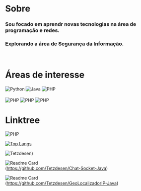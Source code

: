 # Sobre

### Sou focado em aprendr novas tecnologias na área de programação e redes.
### Explorando a área de Segurança da Informação.

</br>

# Áreas de interesse
<div style='display: inline-block'> 
    <img align="center" alt="Python" src='https://img.shields.io/badge/Python-14354C?style=for-the-badge&logo=python&logoColor=white' />
    <img align="center" alt="Java" src='https://img.shields.io/badge/Java-ED8B00?style=for-the-badge&logo=java&logoColor=white' />
    <img align="center" alt="PHP" src='https://img.shields.io/badge/PHP-777BB4?style=for-the-badge&logo=php&logoColor=white' />
    </br>
     </br>
    <img align="center" alt="PHP" src='https://img.shields.io/badge/Sass-CC6699?style=for-the-badge&logo=sass&logoColor=white' />
    <img align="center" alt="PHP" src='https://img.shields.io/badge/prometheus-87CEFA?&style=for-the-badge&logo=PROMETHEUS' />
    <img align="center" alt="PHP" src='https://img.shields.io/badge/linux-6A5ACD?&style=for-the-badge&logo=linux' />
   
</div>


</br>


# Linktree
  <img align="center" alt="PHP" src='https://img.shields.io/badge/linktree-6A5ACD?&style=for-the-badge&logo=linktree' href="https://linktr.ee/gabrieltetzner"/>

</br>

[![Top Langs](https://github-readme-stats.vercel.app/api/top-langs/?username=Tetzdesen&layout=compact&theme=algolia&show_icons=true)](https://github.com/anuraghazra/github-readme-stats)

![Tetzdesen](https://github-readme-stats.vercel.app/api?username=Tetzdesen&show_icons=true&theme=algolia))

![Readme Card](https://github-readme-stats.vercel.app/api/pin/?username=Tetzdesen&repo=Chat-Socket-Java&theme=algolia)
</br>
(https://github.com/Tetzdesen/Chat-Socket-Java)

![Readme Card](https://github-readme-stats.vercel.app/api/pin/?username=Tetzdesen&repo=GeoLocalizadorIP-Java&theme=algolia)
</br>
(https://github.com/Tetzdesen/GeoLocalizadorIP-Java)





